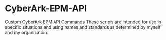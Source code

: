 # CyberArk-EPM-API
Custom CyberArk EPM API Commands
These scripts are intended for use in specific situations and using names and standards as determined by myself and my organization.
